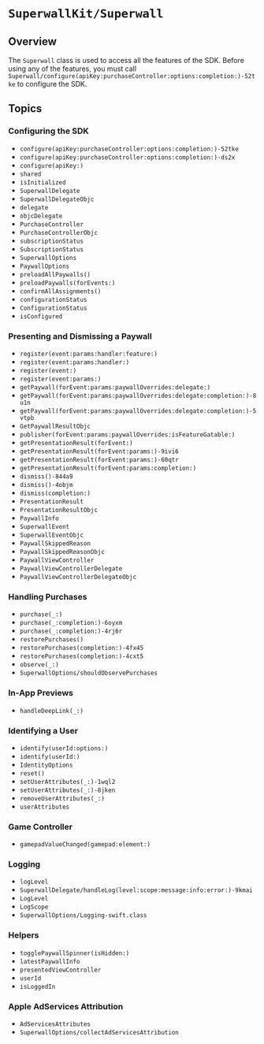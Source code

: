 # ``SuperwallKit/Superwall``

## Overview

The ``Superwall`` class is used to access all the features of the SDK. Before using any of the features, you must call ``Superwall/configure(apiKey:purchaseController:options:completion:)-52tke`` to configure the SDK.

## Topics

### Configuring the SDK

- ``configure(apiKey:purchaseController:options:completion:)-52tke``
- ``configure(apiKey:purchaseController:options:completion:)-ds2x``
- ``configure(apiKey:)``
- ``shared``
- ``isInitialized``
- ``SuperwallDelegate``
- ``SuperwallDelegateObjc``
- ``delegate``
- ``objcDelegate``
- ``PurchaseController``
- ``PurchaseControllerObjc``
- ``subscriptionStatus``
- ``SubscriptionStatus``
- ``SuperwallOptions``
- ``PaywallOptions``
- ``preloadAllPaywalls()``
- ``preloadPaywalls(forEvents:)``
- ``confirmAllAssignments()``
- ``configurationStatus``
- ``ConfigurationStatus``
- ``isConfigured``

### Presenting and Dismissing a Paywall

- ``register(event:params:handler:feature:)``
- ``register(event:params:handler:)``
- ``register(event:)``
- ``register(event:params:)``
- ``getPaywall(forEvent:params:paywallOverrides:delegate:)``
- ``getPaywall(forEvent:params:paywallOverrides:delegate:completion:)-8u1n``
- ``getPaywall(forEvent:params:paywallOverrides:delegate:completion:)-5vtpb``
- ``GetPaywallResultObjc``
- ``publisher(forEvent:params:paywallOverrides:isFeatureGatable:)``
- ``getPresentationResult(forEvent:)``
- ``getPresentationResult(forEvent:params:)-9ivi6``
- ``getPresentationResult(forEvent:params:)-60qtr``
- ``getPresentationResult(forEvent:params:completion:)``
- ``dismiss()-844a9``
- ``dismiss()-4objm``
- ``dismiss(completion:)``
- ``PresentationResult``
- ``PresentationResultObjc``
- ``PaywallInfo``
- ``SuperwallEvent``
- ``SuperwallEventObjc``
- ``PaywallSkippedReason``
- ``PaywallSkippedReasonObjc``
- ``PaywallViewController``
- ``PaywallViewControllerDelegate``
- ``PaywallViewControllerDelegateObjc``

### Handling Purchases

- ``purchase(_:)``
- ``purchase(_:completion:)-6oyxm``
- ``purchase(_:completion:)-4rj6r``
- ``restorePurchases()``
- ``restorePurchases(completion:)-4fx45``
- ``restorePurchases(completion:)-4cxt5``
- ``observe(_:)``
- ``SuperwallOptions/shouldObservePurchases``

### In-App Previews

- ``handleDeepLink(_:)``

### Identifying a User

- ``identify(userId:options:)``
- ``identify(userId:)``
- ``IdentityOptions``
- ``reset()``
- ``setUserAttributes(_:)-1wql2``
- ``setUserAttributes(_:)-8jken``
- ``removeUserAttributes(_:)``
- ``userAttributes``

### Game Controller

- ``gamepadValueChanged(gamepad:element:)``

### Logging

- ``logLevel``
- ``SuperwallDelegate/handleLog(level:scope:message:info:error:)-9kmai``
- ``LogLevel``
- ``LogScope``
- ``SuperwallOptions/Logging-swift.class``

### Helpers

- ``togglePaywallSpinner(isHidden:)``
- ``latestPaywallInfo``
- ``presentedViewController``
- ``userId``
- ``isLoggedIn``

### Apple AdServices Attribution

- ``AdServicesAttributes``
- ``SuperwallOptions/collectAdServicesAttribution``
